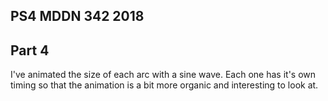 ## PS4 MDDN 342 2018

## Part 4

I've animated the size of each arc with a sine wave. Each one has it's own timing so that the animation is a bit more organic and interesting to look at.